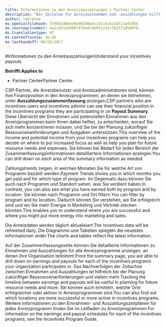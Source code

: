 ```yaml
---
title: Informationen zu den Anreizauszahlungen | Partner Center
description: "Der Zeitplan für Anreizeinnahmen und -auszahlungen hilft bei der künftigen Planung."
author: labrenne
ms.openlocfilehash: 729092d05ee8a9839664c147a5cb144f23a9198b
ms.sourcegitcommit: 4a1cd51e5986f47badcde9412a7c7b22718500f0
ms.translationtype: HT
ms.contentlocale: de-DE
ms.lasthandoff: 06/26/2017
---
```

#<a name="understand-your-incentives-payouts"></a><span data-ttu-id="02b00-103">Informationen zu den Anreizauszahlungen</span><span class="sxs-lookup"><span data-stu-id="02b00-103">Understand your incentives payouts</span></span>

**<span data-ttu-id="02b00-104">Betrifft:</span><span class="sxs-lookup"><span data-stu-id="02b00-104">Applies to</span></span>**

-  <span data-ttu-id="02b00-105">Partner Center</span><span class="sxs-lookup"><span data-stu-id="02b00-105">Partner Center</span></span>


<span data-ttu-id="02b00-106">CSP-Partner, die Anreizbenutzer und Anreizadministratoren sind, können ihre Finanzposition in den Anreizprogrammen, an denen sie teilnehmen, unter **Auszahlungszusammenfassung** anzeigen.</span><span class="sxs-lookup"><span data-stu-id="02b00-106">CSP partners who are incentives users and incentives admins can see their financial position in the incentives programs they are participating in on **Payout Summary**.</span></span> <span data-ttu-id="02b00-107">Diese Übersicht der Einnahmen und potenziellen Einnahmen aus den Anreizprogrammen kann Ihnen dabei helfen, zu entscheiden, worauf Sie sich mehr konzentrieren müssen, und Sie bei der Planung zukünftiger Ressourcenanforderungen und Ausgaben unterstützen.</span><span class="sxs-lookup"><span data-stu-id="02b00-107">This overview of the income and potential income from your incentives programs can help you decide on where to put increased focus as well as help you plan for future resource needs and expenses.</span></span> <span data-ttu-id="02b00-108">Sie können bei Bedarf für jeden Bereich der Zusammenfassungsinformationen detailliertere Informationen anzeigen.</span><span class="sxs-lookup"><span data-stu-id="02b00-108">You can drill down on each area of the summary information as needed.</span></span> 

<span data-ttu-id="02b00-109">Zahlungstrends zeigen, in welchen Monaten Sie für welche Art von Programm bezahlt werden.</span><span class="sxs-lookup"><span data-stu-id="02b00-109">Payment Trends shows you in which months you get paid and for which type of program.</span></span> <span data-ttu-id="02b00-110">Im Gegensatz dazu können Sie auch nach Programm und Standort sehen, was Sie verdient haben.</span><span class="sxs-lookup"><span data-stu-id="02b00-110">In contrast, you can also see what you have earned both by program and by location.</span></span> <span data-ttu-id="02b00-111">Sie können nach Programm und Ort filtern.</span><span class="sxs-lookup"><span data-stu-id="02b00-111">You can filter by program and by location.</span></span> <span data-ttu-id="02b00-112">Dadurch können Sie verstehen, wo Sie erfolgreich sind und wo Sie mehr Energie in Marketing und Vertrieb stecken könnten.</span><span class="sxs-lookup"><span data-stu-id="02b00-112">This enables you to understand where you are successful and where you might put more energy into marketing and sales.</span></span>

<span data-ttu-id="02b00-113">Die Anreizdaten werden täglich aktualisiert.</span><span class="sxs-lookup"><span data-stu-id="02b00-113">The Incentives data will be refreshed daily.</span></span> <span data-ttu-id="02b00-114">Die Diagramme und Tabellen spiegeln die neuesten Informationen wider.</span><span class="sxs-lookup"><span data-stu-id="02b00-114">The charts and tables reflect the latest information.</span></span>

<span data-ttu-id="02b00-115">Auf der Zusammenfassungsseite können Sie detaillierte Informationen zu Einnahmen und Auszahlungen für alle Anreizprogramme anzeigen, an denen Ihre Organisation teilnimmt.</span><span class="sxs-lookup"><span data-stu-id="02b00-115">From the summary page, you are able to drill down on earnings and payouts for each of the incentives programs your organization participates in.</span></span> <span data-ttu-id="02b00-116">Das Nachverfolgen der Zeitachse zwischen Einnahmen und Auszahlungen ist hilfreich bei der Planung zukünftiger Ressourcenanforderungen und vielem mehr.</span><span class="sxs-lookup"><span data-stu-id="02b00-116">Tracking the timeline between earnings and payouts will be useful in planning for future resource needs and more.</span></span> <span data-ttu-id="02b00-117">Sie können auch ermitteln, welche Orte erfolgreicher oder aktiver in Anreizprogrammen sind.</span><span class="sxs-lookup"><span data-stu-id="02b00-117">You can also find out which locations are more successful or more active in incentives programs.</span></span> <span data-ttu-id="02b00-118">Weitere Informationen zu den Einnahmen- und Auszahlungszeitplänen für jedes Anreizprogramm finden Sie im Leitfaden zu Anreizprogrammen.</span><span class="sxs-lookup"><span data-stu-id="02b00-118">For information on the earnings and payout schedules for each of the incentives programs, see the Incentives Program Guide.</span></span>



 



